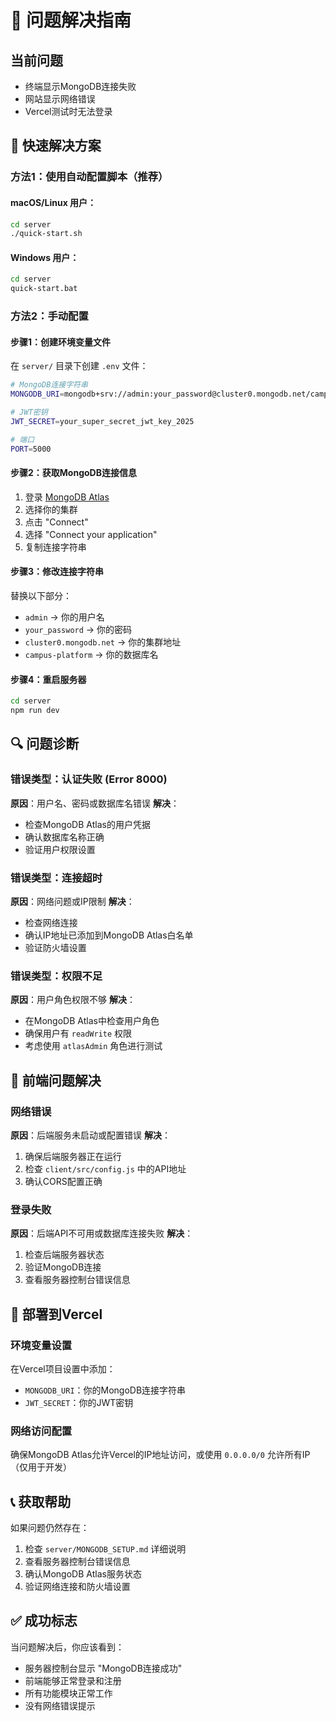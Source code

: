 # 🚨 问题解决指南

## 当前问题
- 终端显示MongoDB连接失败
- 网站显示网络错误
- Vercel测试时无法登录

## 🔧 快速解决方案

### 方法1：使用自动配置脚本（推荐）

#### macOS/Linux 用户：
```bash
cd server
./quick-start.sh
```

#### Windows 用户：
```cmd
cd server
quick-start.bat
```

### 方法2：手动配置

#### 步骤1：创建环境变量文件
在 `server/` 目录下创建 `.env` 文件：

```bash
# MongoDB连接字符串
MONGODB_URI=mongodb+srv://admin:your_password@cluster0.mongodb.net/campus-platform?retryWrites=true&w=majority

# JWT密钥
JWT_SECRET=your_super_secret_jwt_key_2025

# 端口
PORT=5000
```

#### 步骤2：获取MongoDB连接信息
1. 登录 [MongoDB Atlas](https://cloud.mongodb.com)
2. 选择你的集群
3. 点击 "Connect"
4. 选择 "Connect your application"
5. 复制连接字符串

#### 步骤3：修改连接字符串
替换以下部分：
- `admin` → 你的用户名
- `your_password` → 你的密码
- `cluster0.mongodb.net` → 你的集群地址
- `campus-platform` → 你的数据库名

#### 步骤4：重启服务器
```bash
cd server
npm run dev
```

## 🔍 问题诊断

### 错误类型：认证失败 (Error 8000)
**原因**：用户名、密码或数据库名错误
**解决**：
- 检查MongoDB Atlas的用户凭据
- 确认数据库名称正确
- 验证用户权限设置

### 错误类型：连接超时
**原因**：网络问题或IP限制
**解决**：
- 检查网络连接
- 确认IP地址已添加到MongoDB Atlas白名单
- 验证防火墙设置

### 错误类型：权限不足
**原因**：用户角色权限不够
**解决**：
- 在MongoDB Atlas中检查用户角色
- 确保用户有 `readWrite` 权限
- 考虑使用 `atlasAdmin` 角色进行测试

## 📱 前端问题解决

### 网络错误
**原因**：后端服务未启动或配置错误
**解决**：
1. 确保后端服务器正在运行
2. 检查 `client/src/config.js` 中的API地址
3. 确认CORS配置正确

### 登录失败
**原因**：后端API不可用或数据库连接失败
**解决**：
1. 检查后端服务器状态
2. 验证MongoDB连接
3. 查看服务器控制台错误信息

## 🚀 部署到Vercel

### 环境变量设置
在Vercel项目设置中添加：
- `MONGODB_URI`：你的MongoDB连接字符串
- `JWT_SECRET`：你的JWT密钥

### 网络访问配置
确保MongoDB Atlas允许Vercel的IP地址访问，或使用 `0.0.0.0/0` 允许所有IP（仅用于开发）

## 📞 获取帮助

如果问题仍然存在：
1. 检查 `server/MONGODB_SETUP.md` 详细说明
2. 查看服务器控制台错误信息
3. 确认MongoDB Atlas服务状态
4. 验证网络连接和防火墙设置

## ✅ 成功标志

当问题解决后，你应该看到：
- 服务器控制台显示 "MongoDB连接成功"
- 前端能够正常登录和注册
- 所有功能模块正常工作
- 没有网络错误提示
